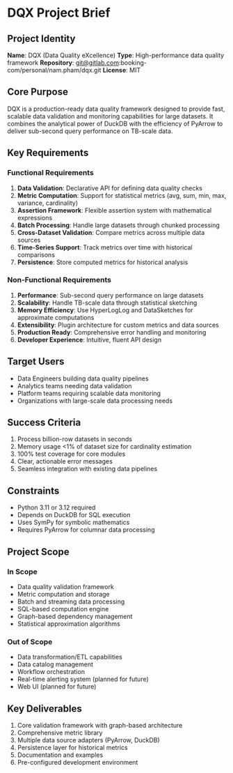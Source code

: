 # DQX Project Brief

## Project Identity
**Name**: DQX (Data Quality eXcellence)
**Type**: High-performance data quality framework
**Repository**: git@gitlab.com:booking-com/personal/nam.pham/dqx.git
**License**: MIT

## Core Purpose
DQX is a production-ready data quality framework designed to provide fast, scalable data validation and monitoring capabilities for large datasets. It combines the analytical power of DuckDB with the efficiency of PyArrow to deliver sub-second query performance on TB-scale data.

## Key Requirements

### Functional Requirements
1. **Data Validation**: Declarative API for defining data quality checks
2. **Metric Computation**: Support for statistical metrics (avg, sum, min, max, variance, cardinality)
3. **Assertion Framework**: Flexible assertion system with mathematical expressions
4. **Batch Processing**: Handle large datasets through chunked processing
5. **Cross-Dataset Validation**: Compare metrics across multiple data sources
6. **Time-Series Support**: Track metrics over time with historical comparisons
7. **Persistence**: Store computed metrics for historical analysis

### Non-Functional Requirements
1. **Performance**: Sub-second query performance on large datasets
2. **Scalability**: Handle TB-scale data through statistical sketching
3. **Memory Efficiency**: Use HyperLogLog and DataSketches for approximate computations
4. **Extensibility**: Plugin architecture for custom metrics and data sources
5. **Production Ready**: Comprehensive error handling and monitoring
6. **Developer Experience**: Intuitive, fluent API design

## Target Users
- Data Engineers building data quality pipelines
- Analytics teams needing data validation
- Platform teams requiring scalable data monitoring
- Organizations with large-scale data processing needs

## Success Criteria
1. Process billion-row datasets in seconds
2. Memory usage <1% of dataset size for cardinality estimation
3. 100% test coverage for core modules
4. Clear, actionable error messages
5. Seamless integration with existing data pipelines

## Constraints
- Python 3.11 or 3.12 required
- Depends on DuckDB for SQL execution
- Uses SymPy for symbolic mathematics
- Requires PyArrow for columnar data processing

## Project Scope
### In Scope
- Data quality validation framework
- Metric computation and storage
- Batch and streaming data processing
- SQL-based computation engine
- Graph-based dependency management
- Statistical approximation algorithms

### Out of Scope
- Data transformation/ETL capabilities
- Data catalog management
- Workflow orchestration
- Real-time alerting system (planned for future)
- Web UI (planned for future)

## Key Deliverables
1. Core validation framework with graph-based architecture
2. Comprehensive metric library
3. Multiple data source adapters (PyArrow, DuckDB)
4. Persistence layer for historical metrics
5. Documentation and examples
6. Pre-configured development environment
